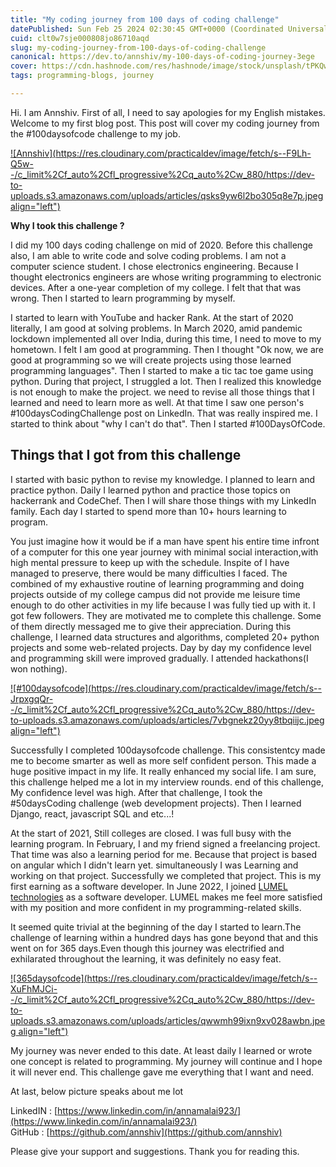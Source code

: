 ```yaml
---
title: "My coding journey from 100 days of coding challenge"
datePublished: Sun Feb 25 2024 02:30:45 GMT+0000 (Coordinated Universal Time)
cuid: clt0w7sje000808jo86710aqd
slug: my-coding-journey-from-100-days-of-coding-challenge
canonical: https://dev.to/annshiv/my-100-days-of-coding-journey-3ege
cover: https://cdn.hashnode.com/res/hashnode/image/stock/unsplash/tPKQwYHy8q4/upload/10f18cb5c95cf19100eec37741d1c528.jpeg
tags: programming-blogs, journey

---
```


Hi. I am Annshiv. First of all, I need to say apologies for my English mistakes. Welcome to my first blog post. This post will cover my coding journey from the #100daysofcode challenge to my job.

[![Annshiv](https://res.cloudinary.com/practicaldev/image/fetch/s--F9Lh-Q5w--/c_limit%2Cf_auto%2Cfl_progressive%2Cq_auto%2Cw_880/https://dev-to-uploads.s3.amazonaws.com/uploads/articles/qsks9yw6l2bo305q8e7p.jpeg align="left")](https://res.cloudinary.com/practicaldev/image/fetch/s--F9Lh-Q5w--/c_limit%2Cf_auto%2Cfl_progressive%2Cq_auto%2Cw_880/https://dev-to-uploads.s3.amazonaws.com/uploads/articles/qsks9yw6l2bo305q8e7p.jpeg)

**Why I took this challenge ?**

I did my 100 days coding challenge on mid of 2020. Before this challenge also, I am able to write code and solve coding problems. I am not a computer science student. I chose electronics engineering. Because I thought electronics engineers are whose writing programming to electronic devices. After a one-year completion of my college. I felt that that was wrong. Then I started to learn programming by myself.

I started to learn with YouTube and hacker Rank. At the start of 2020 literally, I am good at solving problems. In March 2020, amid pandemic lockdown implemented all over India, during this time, I need to move to my hometown. I felt I am good at programming. Then I thought "Ok now, we are good at programming so we will create projects using those learned programming languages". Then I started to make a tic tac toe game using python. During that project, I struggled a lot. Then I realized this knowledge is not enough to make the project. we need to revise all those things that I learned and need to learn more as well. At that time I saw one person's #100daysCodingChallenge post on LinkedIn. That was really inspired me. I started to think about "why I can't do that". Then I started #100DaysOfCode.

## Things that I got from this challenge

I started with basic python to revise my knowledge. I planned to learn and practice python. Daily I learned python and practice those topics on hackerrank and CodeChef. Then I will share those things with my LinkedIn family. Each day I started to spend more than 10+ hours learning to program.

You just imagine how it would be if a man have spent his entire time infront of a computer for this one year journey with minimal social interaction,with high mental pressure to keep up with the schedule. Inspite of I have managed to preserve, there would be many difficulties I faced. The combined of my exhaustive routine of learning programming and doing projects outside of my college campus did not provide me leisure time enough to do other activities in my life because I was fully tied up with it. I got few followers. They are motivated me to complete this challenge. Some of them directly messaged me to give their appreciation. During this challenge, I learned data structures and algorithms, completed 20+ python projects and some web-related projects. Day by day my confidence level and programming skill were improved gradually. I attended hackathons(I won nothing).

[![#100daysofcode](https://res.cloudinary.com/practicaldev/image/fetch/s--JrpxgqQr--/c_limit%2Cf_auto%2Cfl_progressive%2Cq_auto%2Cw_880/https://dev-to-uploads.s3.amazonaws.com/uploads/articles/7vbgnekz20yy8tbqiijc.jpeg align="left")](https://res.cloudinary.com/practicaldev/image/fetch/s--JrpxgqQr--/c_limit%2Cf_auto%2Cfl_progressive%2Cq_auto%2Cw_880/https://dev-to-uploads.s3.amazonaws.com/uploads/articles/7vbgnekz20yy8tbqiijc.jpeg)

Successfully I completed 100daysofcode challenge. This consistentcy made me to become smarter as well as more self confident person. This made a huge positive impact in my life. It really enhanced my social life. I am sure, this challenge helped me a lot in my interview rounds. end of this challenge, My confidence level was high. After that challenge, I took the #50daysCoding challenge (web development projects). Then I learned Django, react, javascript SQL and etc...!

At the start of 2021, Still colleges are closed. I was full busy with the learning program. In February, I and my friend signed a freelancing project. That time was also a learning period for me. Because that project is based on angular which I didn't learn yet. simultaneously I was Learning and working on that project. Successfully we completed that project. This is my first earning as a software developer. In June 2022, I joined [LUMEL technologies](https://lumel.com/) as a software developer. LUMEL makes me feel more satisfied with my position and more confident in my programming-related skills.

It seemed quite trivial at the beginning of the day I started to learn.The challenge of learning within a hundred days has gone beyond that and this went on for 365 days.Even though this journey was electrified and exhilarated throughout the learning, it was definitely no easy feat.

[![365daysofcode](https://res.cloudinary.com/practicaldev/image/fetch/s--XuFhMJCi--/c_limit%2Cf_auto%2Cfl_progressive%2Cq_auto%2Cw_880/https://dev-to-uploads.s3.amazonaws.com/uploads/articles/qwwmh99ixn9xv028awbn.jpeg align="left")](https://res.cloudinary.com/practicaldev/image/fetch/s--XuFhMJCi--/c_limit%2Cf_auto%2Cfl_progressive%2Cq_auto%2Cw_880/https://dev-to-uploads.s3.amazonaws.com/uploads/articles/qwwmh99ixn9xv028awbn.jpeg)

My journey was never ended to this date. At least daily I learned or wrote one concept is related to programming. My journey will continue and I hope it will never end. This challenge gave me everything that I want and need.

At last, below picture speaks about me lot  

LinkedIN : [https://www.linkedin.com/in/annamalai923/](https://www.linkedin.com/in/annamalai923/)  
GitHub : [https://github.com/annshiv](https://github.com/annshiv)

Please give your support and suggestions. Thank you for reading this.